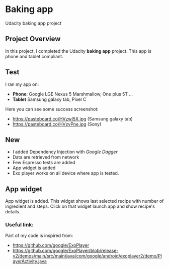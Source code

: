 # Baking app
Udacity baking app project

## Project Overview

In this project, I completed the Udacity **baking app** project.
This app is phone and tablet compliant.

## Test
I ran my app on:
- **Phone**: Google LGE Nexus 5 Marshmallow, One plus 5T ...
- **Tablet** Samsung galaxy tab, Pixel C

Here you can see some success screenshot: 
- https://pasteboard.co/HVzwI5X.jpg (Samsung galaxy tab)
- https://pasteboard.co/HVzvPne.jpg (Sony)

## New
- I added Dependency Injection with *Google Dagger*
- Data are retrieved from network
- Few Espresso tests are added
- App widget is added
- Exo player works on all device where app is tested.

## App widget
App widget is added.
This widget shows last selected recipe with number of ingredient and steps. Click on that widget launch app and show recipe's details.

### Useful link:
Part of my code is inspired from:
- https://github.com/google/ExoPlayer
- https://github.com/google/ExoPlayer/blob/release-v2/demos/main/src/main/java/com/google/android/exoplayer2/demo/PlayerActivity.java